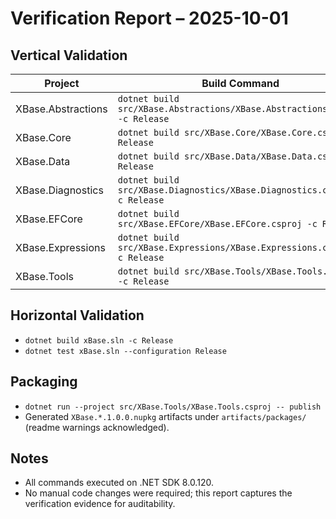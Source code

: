 # Verification Report – 2025-10-01

## Vertical Validation
| Project | Build Command | Result | Test Command | Result |
|---------|---------------|--------|--------------|--------|
| XBase.Abstractions | `dotnet build src/XBase.Abstractions/XBase.Abstractions.csproj -c Release` | Success | `dotnet test tests/XBase.Abstractions.Tests/XBase.Abstractions.Tests.csproj --configuration Release` | Success |
| XBase.Core | `dotnet build src/XBase.Core/XBase.Core.csproj -c Release` | Success | `dotnet test tests/XBase.Core.Tests/XBase.Core.Tests.csproj --configuration Release` | Success |
| XBase.Data | `dotnet build src/XBase.Data/XBase.Data.csproj -c Release` | Success | `dotnet test tests/XBase.Data.Tests/XBase.Data.Tests.csproj --configuration Release` | Success |
| XBase.Diagnostics | `dotnet build src/XBase.Diagnostics/XBase.Diagnostics.csproj -c Release` | Success | `dotnet test tests/XBase.Diagnostics.Tests/XBase.Diagnostics.Tests.csproj --configuration Release` | Success |
| XBase.EFCore | `dotnet build src/XBase.EFCore/XBase.EFCore.csproj -c Release` | Success | `dotnet test tests/XBase.EFCore.Tests/XBase.EFCore.Tests.csproj --configuration Release` | Success |
| XBase.Expressions | `dotnet build src/XBase.Expressions/XBase.Expressions.csproj -c Release` | Success | `dotnet test tests/XBase.Expressions.Tests/XBase.Expressions.Tests.csproj --configuration Release` | Success |
| XBase.Tools | `dotnet build src/XBase.Tools/XBase.Tools.csproj -c Release` | Success | `dotnet test tests/XBase.Tools.Tests/XBase.Tools.Tests.csproj --configuration Release` | Success |

## Horizontal Validation
- `dotnet build xBase.sln -c Release`
- `dotnet test xBase.sln --configuration Release`

## Packaging
- `dotnet run --project src/XBase.Tools/XBase.Tools.csproj -- publish`
- Generated `XBase.*.1.0.0.nupkg` artifacts under `artifacts/packages/` (readme warnings acknowledged).

## Notes
- All commands executed on .NET SDK 8.0.120.
- No manual code changes were required; this report captures the verification evidence for auditability.
